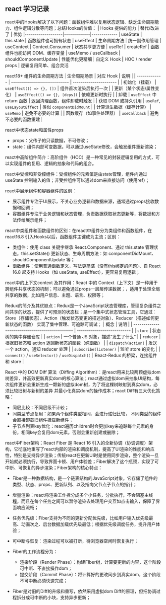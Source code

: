 ## react 学习记录


react中的Hooks解决了以下问题：函数组件难以复用状态逻辑、缺乏生命周期能力、组件逻辑分散等问题；总结Hooks的价值：
| Hooks 提供的能力	| 替代/改进了	| 优势
|-------------------|-------------|-------------
| useState	| this.state	| 函数组件也可拥有状态
| useEffect	| 生命周期方法	| 统一副作用管理
| useContext	| Context.Consumer	| 状态共享更方便
| useRef	| createRef	| 函数组件也能访问 DOM、缓存变量
| useMemo / useCallback	| shouldComponentUpdate	| 性能优化更精细
| 自定义 Hook	| HOC / render props	| 逻辑复用简单、组合灵活

react18+ 组件的生命周期方法
| 生命周期场景        | 对应 Hook                       | 说明                     |
| ------------- | ----------------------------- | ---------------------- |
| 初始化（挂载）       | `useEffect(() => {}, [])`     | 组件首次渲染后执行一次            |
| 更新（某个状态/属性变化） | `useEffect(() => {}, [deps])` | 依赖更新时执行                |
| 卸载            | `useEffect` 中 return 函数       | 返回清理函数，组件卸载时触发         |
| 获取 DOM 或持久引用  | `useRef`, `useLayoutEffect`   | 类似 `componentDidMount` |
| 计算派生数据（缓存计算）  | `useMemo`                     | 避免不必要的计算               |
| 函数缓存（如事件处理器）  | `useCallback`                 | 避免不必要的函数重建             |

react中状态state和属性props
- props：父传子的只读数据，不可修改；
- state：组件内部可变数据，可以通过useState修改，会触发组件重新渲染；

react中高阶组件简介：高阶组件（HOC）是一种常见的封装逻辑复用的方式，可以实现组件的复用、逻辑的抽象和代码的组合。

react中受控和非受控组件：受控组件的元素值是由state管理，组件内通过useState 控制输入的值；非受控组件可以通过dom来直接访问（使用ref）；

react中展示组件和容器组件的区别：
- 展示组件专注于UI展示，不关心业务逻辑和数据来源，通常通过props接收数据和回调；
- 容器组件专注于业务逻辑和状态管理，负责数据获取状态更新等，将数据和方法传给展示组件；

react中类组件和函数组件的区别：在react中组件分为类组件和函数组件，在react16.8 引入Hooks以后，函数组件主键成为主流；区别：
- 类组件：使用 class 关键字继承 React.Component、通过 this.state 管理状态，this.setState() 更新状态、生命周期方法：如 componentDidMount、shouldComponentUpdate 等；
- 函数组件：使用普通函数定义，写法更简洁（没有this绑定的问题）、自 React 16.8 起支持 Hooks（如 useState, useEffect），更容易复用逻辑；

react中的上下文context 及其作用：React 中的 Context（上下文）是一种用于跨组件共享状态的机制；可以避免通过props一层层传递数据；，适用于处理全局共享的数据，比如用户信息、主题、语言、权限等；

Redux的简介及其优缺点：Redux是一个JavaScript状态管理库，管理复杂组件之间共享的状态，提供了可预测的状态栏；是一个集中式状态管理工具，它通过：Store（存储状态）、Action（触发状态变更的描述对象）、Reducer（描述如何更新状态的函数） 实现了集中管理、可追踪可调试；
| 概念                                              | 说明                          |
| ----------------------------------------------- | --------------------------- |
| `store`                                         | 状态树的集中存储仓库                  |
| `action`                                        | 一个普通 JS 对象，描述“发生了什么”        |
| `reducer`                                       | 根据旧状态和 action 返回新状态的函数（纯函数） |
| `dispatch(action)`                              | 发送一个 action，通知 reducer 处理   |
| `subscribe(listener)`                           | 监听 store 的变化                |
| `connect()` / `useSelector()` / `useDispatch()` | React-Redux 的桥梁，连接组件和 store |

React 中的 DOM Diff 算法（Diffing Algorithm）：是react用来比较两颗虚拟dom树差异，并高效更新真实dom的核心算法；react通过虚拟dom来抽象UI结构，每次组件更新会重新生成一颗新的虚拟dom树，为了将这棵树映射到真实dom，必须比较旧树与新树的差异 并最小化真实dom的操作成本；react Diff有三大优化策略：
- 同层比较：不同层级不计较；
- 同类型节点复用：如果两个组件类型相同、会进行递归比较， 不同类型的组件 会直接卸载旧组件挂载新组件；
- 子节点列表key优化：react遍历children时会更加key来追踪每个元素的身份，相同key会复用dom元素，否则会重新创建或删除；

react中Fiber架构：React Fiber 是 React 16 引入的全新协调（协调调度）架构，它彻底地重写了react内部的渲染和调度机制，提高了UI渲染的性能和响应性，特别是支持异步渲染；传统react在更新UI时是使用同步渲染，整个渲染一旦开始就必须执行，导致界面卡顿、用户体验差；Fiber解决了这个瓶颈，实现了可中断、可恢复的异步渲染；Fiber架构的核心特点：
- Fiber是一种数据结构，是一个链表结构的JavaScript对象，它存储了组件的类型、状态、props、更新队列、以及指向父节点子节点的指针；
- 增量渲染：react将渲染工作拆分成多个小任务，分批执行，不会阻塞主线程，而且在每个任务之间可以暂停渲染去处理用户交互如点击输入，保障了界面响应流畅；
- 任务优先级：Fiber支持为不同的更新分配优先级，比如用户输入优先级最高、动画次之、后台数据加载优先级最低；根据优先级调度任务，提升用户体验；
- 可中断与恢复：渲染过程可以被打断，待浏览器空闲时恢复执行；
- Fiber的工作流程分为：
   - 渲染阶段（Render Phase）：构建FIber树，计算要更新的内容，这个阶段可中断、不直接操作dom；
   - 提交阶段（Commit Phase）：将计算好的更改同步到真实dom，这个阶段不可中断必须快速完成；
 
- Fiber是对旧的Diff的升级和重写，依然采用虚拟dom Diff的原理，但把协调过程拆分成可中断的小块，支持异步更新；





